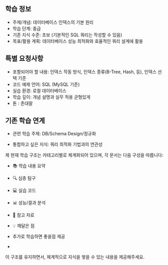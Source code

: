 ## 학습 정보

- 주제/개념: 데이터베이스 인덱스의 기본 원리
- 학습 단계: 중급
- 기존 지식 수준: 초보 (기본적인 SQL 쿼리는 작성할 수 있음)
- 목표/활용 계획: 데이터베이스 성능 최적화와 효율적인 쿼리 설계에 활용

## 특별 요청사항

- 포함되어야 할 내용: 인덱스 작동 방식, 인덱스 종류(B-Tree, Hash, 등), 인덱스 선택 기준
- 코드 예제 언어: SQL (MySQL 기준)
- 실습 환경: 로컬 데이터베이스
- 학습 깊이: 개념 설명과 실무 적용 균형있게
- 톤 : 존대말

## 기존 학습 연계

- 관련 학습 주제: DB/Schema Design/정규화

- 통합하고 싶은 지식: 쿼리 최적화 기법과의 연관성

제 현재 학습 구조는 카테고리별로 체계화되어 있으며, 각 문서는 다음 구성을 따릅니다:

- 📚 학습 내용 요약

- 🔍 심층 탐구

- 💻 실습 코드

- 📊 성능/결과 분석

- 🔗 참고 자료

- 💡 깨달은 점


- 추가로 학습하면 좋을점 제공
- 
이 구조를 유지하면서, 체계적으로 지식을 쌓을 수 있는 내용을 제공해주세요.